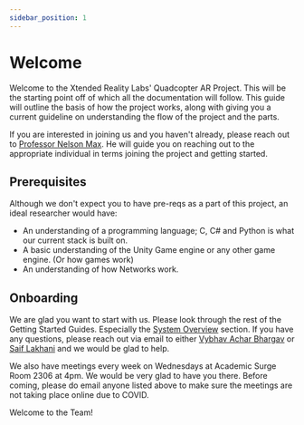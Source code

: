 ```yaml
---
sidebar_position: 1
---
```


# Welcome

Welcome to the Xtended Reality Labs' Quadcopter AR Project. This will be the starting point off of which all the
documentation will follow. This guide will outline the basis of how the project works, along with giving you a
current guideline on understanding the flow of the project and the parts.

If you are interested in joining us and you haven't already, please reach out to [Professor Nelson Max](mailto:max@cs.ucdavis.edu).
He will guide you on reaching out to the appropriate individual in terms joining the project and getting started.

## Prerequisites
Although we don't expect you to have pre-reqs as a part of this project, an ideal researcher would have:
- An understanding of a programming language; C, C# and Python is what our current stack is built on.
- A basic understanding of the Unity Game engine or any other game engine. (Or how games work)
- An understanding of how Networks work.

## Onboarding
We are glad you want to start with us. Please look through the rest of the Getting Started Guides. Especially the
[System Overview](system-overview) section. If you have any questions, please reach out via email to either
[Vybhav Achar Bhargav](mailto:vacharbh@ucdavis.edu) or [Saif Lakhani](mailto:slakhani@ucdavis.edu) and we would be glad
to help.

We also have meetings every week on Wednesdays at Academic Surge Room 2306 at 4pm. We would be very glad to have you there.
Before coming, please do email anyone listed above to make sure the meetings are not taking place online due to COVID.

Welcome to the Team!
